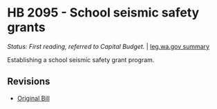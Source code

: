 # HB 2095 - School seismic safety grants
*Status: First reading, referred to Capital Budget.* | [leg.wa.gov summary](https://app.leg.wa.gov/billsummary?BillNumber=2095&Year=2021)

Establishing a school seismic safety grant program.

## Revisions
* [Original Bill](1/)